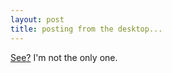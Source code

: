 ```yaml
---
layout: post
title: posting from the desktop...
---
```

[See?](http://www.byte.org/blog/_archives/2003/11/28/7591.html) I'm not the only one.